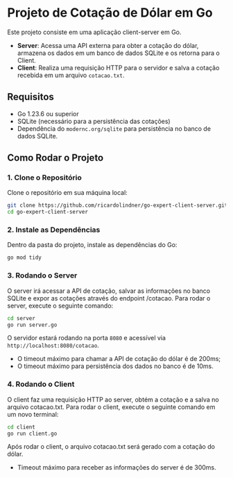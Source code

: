 # Projeto de Cotação de Dólar em Go

Este projeto consiste em uma aplicação client-server em Go.
* **Server**: Acessa uma API externa para obter a cotação do dólar, armazena os dados em um banco de dados SQLite e os retorna para o Client.
* **Client**: Realiza uma requisição HTTP para o servidor e salva a cotação recebida em um arquivo `cotacao.txt`.

## Requisitos
- Go 1.23.6 ou superior
- SQLite (necessário para a persistência das cotações)
- Dependência do `modernc.org/sqlite` para persistência no banco de dados SQLite.

## Como Rodar o Projeto
### 1. Clone o Repositório
Clone o repositório em sua máquina local:
```bash
git clone https://github.com/ricardolindner/go-expert-client-server.git
cd go-expert-client-server
```

### 2. Instale as Dependências
Dentro da pasta do projeto, instale as dependências do Go:
```bash
go mod tidy
```

### 3. Rodando o Server
O server irá acessar a API de cotação, salvar as informações no banco SQLite e expor as cotações através do endpoint /cotacao.
Para rodar o server, execute o seguinte comando:
```bash
cd server
go run server.go
```
O servidor estará rodando na porta `8080` e acessível via `http://localhost:8080/cotacao`.
* O timeout máximo para chamar a API de cotação do dólar é de 200ms;
* O timeout máximo para persistência dos dados no banco é de 10ms.

### 4. Rodando o Client
O client faz uma requisição HTTP ao server, obtém a cotação e a salva no arquivo cotacao.txt.
Para rodar o client, execute o seguinte comando em um novo terminal:
```bash
cd client
go run client.go
```
Após rodar o client, o arquivo cotacao.txt será gerado com a cotação do dólar.
* Timeout máximo para receber as informações do server é de 300ms.
